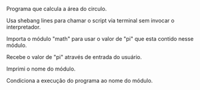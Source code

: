 Programa que calcula a área do circulo.

Usa shebang lines para chamar o script via terminal sem invocar o interpretador.

Importa o módulo "math" para usar o valor de "pi" que esta contido nesse módulo.

Recebe o valor de "pi" através de entrada do usuário.

Imprimi o nome do módulo.

Condiciona a execução do programa ao nome do módulo.
